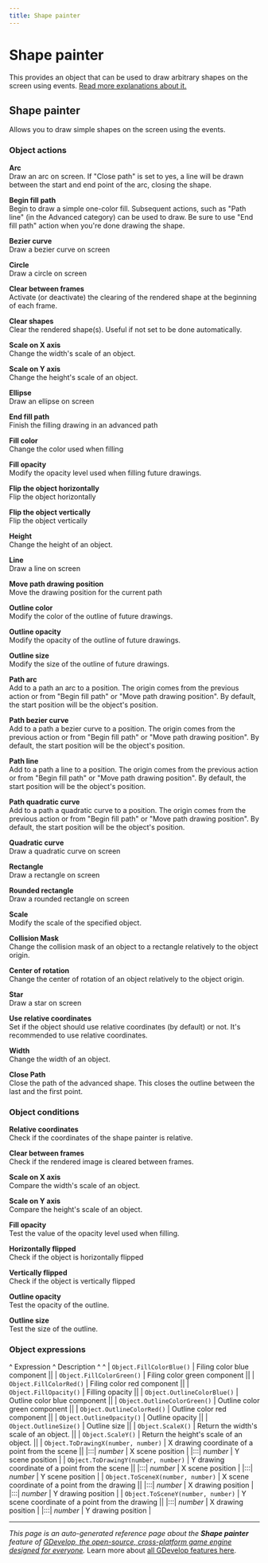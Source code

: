 ```yaml
---
title: Shape painter
---
```

# Shape painter

This provides an object that can be used to draw arbitrary shapes on the screen using events. [Read more explanations about it.](https://wiki.gdevelop.io/gdevelop5/objects/shape_painter)



## Shape painter 

Allows you to draw simple shapes on the screen using the events. 

### Object actions

**Arc**  
Draw an arc on screen. If "Close path" is set to yes, a line will be drawn between the start and end point of the arc, closing the shape.

**Begin fill path**  
Begin to draw a simple one-color fill. Subsequent actions, such as "Path line" (in the Advanced category) can be used to draw. Be sure to use "End fill path" action when you're done drawing the shape.

**Bezier curve**  
Draw a bezier curve on screen

**Circle**  
Draw a circle on screen

**Clear between frames**  
Activate (or deactivate) the clearing of the rendered shape at the beginning of each frame.

**Clear shapes**  
Clear the rendered shape(s). Useful if not set to be done automatically.

**Scale on X axis**  
Change the width's scale of an object.

**Scale on Y axis**  
Change the height's scale of an object.

**Ellipse**  
Draw an ellipse on screen

**End fill path**  
Finish the filling drawing in an advanced path

**Fill color**  
Change the color used when filling

**Fill opacity**  
Modify the opacity level used when filling future drawings.

**Flip the object horizontally**  
Flip the object horizontally

**Flip the object vertically**  
Flip the object vertically

**Height**  
Change the height of an object.

**Line**  
Draw a line on screen

**Move path drawing position**  
Move the drawing position for the current path

**Outline color**  
Modify the color of the outline of future drawings.

**Outline opacity**  
Modify the opacity of the outline of future drawings.

**Outline size**  
Modify the size of the outline of future drawings.

**Path arc**  
Add to a path an arc to a position. The origin comes from the previous action or from "Begin fill path" or "Move path drawing position". By default, the start position will be the object's position.

**Path bezier curve**  
Add to a path a bezier curve to a position. The origin comes from the previous action or from "Begin fill path" or "Move path drawing position". By default, the start position will be the object's position.

**Path line**  
Add to a path a line to a position. The origin comes from the previous action or from "Begin fill path" or "Move path drawing position". By default, the start position will be the object's position.

**Path quadratic curve**  
Add to a path a quadratic curve to a position. The origin comes from the previous action or from "Begin fill path" or "Move path drawing position". By default, the start position will be the object's position.

**Quadratic curve**  
Draw a quadratic curve on screen

**Rectangle**  
Draw a rectangle on screen

**Rounded rectangle**  
Draw a rounded rectangle on screen

**Scale**  
Modify the scale of the specified object.

**Collision Mask**  
Change the collision mask of an object to a rectangle relatively to the object origin.

**Center of rotation**  
Change the center of rotation of an object relatively to the object origin.

**Star**  
Draw a star on screen

**Use relative coordinates**  
Set if the object should use relative coordinates (by default) or not. It's recommended to use relative coordinates.

**Width**  
Change the width of an object.

**Close Path**  
Close the path of the advanced shape. This closes the outline between the last and the first point.

### Object conditions

**Relative coordinates**  
Check if the coordinates of the shape painter is relative.

**Clear between frames**  
Check if the rendered image is cleared between frames.

**Scale on X axis**  
Compare the width's scale of an object.

**Scale on Y axis**  
Compare the height's scale of an object.

**Fill opacity**  
Test the value of the opacity level used when filling.

**Horizontally flipped**  
Check if the object is horizontally flipped

**Vertically flipped**  
Check if the object is vertically flipped

**Outline opacity**  
Test the opacity of the outline.

**Outline size**  
Test the size of the outline.

### Object expressions

^ Expression ^ Description ^  ^
| `Object.FillColorBlue()` | Filing color blue component ||
| `Object.FillColorGreen()` | Filing color green component ||
| `Object.FillColorRed()` | Filing color red component ||
| `Object.FillOpacity()` | Filling opacity ||
| `Object.OutlineColorBlue()` | Outline color blue component ||
| `Object.OutlineColorGreen()` | Outline color green component ||
| `Object.OutlineColorRed()` | Outline color red component ||
| `Object.OutlineOpacity()` | Outline opacity ||
| `Object.OutlineSize()` | Outline size ||
| `Object.ScaleX()` | Return the width's scale of an object. ||
| `Object.ScaleY()` | Return the height's scale of an object. ||
| `Object.ToDrawingX(number, number)` | X drawing coordinate of a point from the scene ||
|:::| _number_ | X scene position |
|:::| _number_ | Y scene position |
| `Object.ToDrawingY(number, number)` | Y drawing coordinate of a point from the scene ||
|:::| _number_ | X scene position |
|:::| _number_ | Y scene position |
| `Object.ToSceneX(number, number)` | X scene coordinate of a point from the drawing ||
|:::| _number_ | X drawing position |
|:::| _number_ | Y drawing position |
| `Object.ToSceneY(number, number)` | Y scene coordinate of a point from the drawing ||
|:::| _number_ | X drawing position |
|:::| _number_ | Y drawing position |

---
*This page is an auto-generated reference page about the **Shape painter** feature of [GDevelop, the open-source, cross-platform game engine designed for everyone](https://gdevelop.io/).* Learn more about [all GDevelop features here](/gdevelop5/all-features).